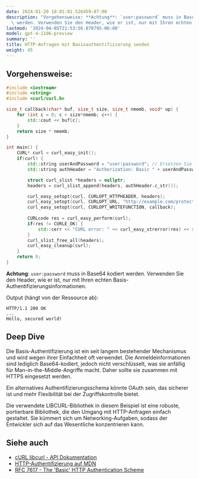 ```yaml
---
date: 2024-01-20 18:01:01.526459-07:00
description: "Vorgehensweise: **Achtung**: `user:password` muss in Base64 kodiert\
  \ werden. Verwenden Sie den Header, wie er ist, nur mit Ihren echten Basis-\u2026"
lastmod: '2024-04-05T21:53:56.070795-06:00'
model: gpt-4-1106-preview
summary: ''
title: HTTP-Anfragen mit Basisauthentifizierung senden
weight: 45
---
```


## Vorgehensweise:
```C++
#include <iostream>
#include <string>
#include <curl/curl.h>

size_t callback(char* buf, size_t size, size_t nmemb, void* up) {
    for (int c = 0; c < size*nmemb; c++) {
        std::cout << buf[c];
    }
    return size * nmemb;
}

int main() {
    CURL* curl = curl_easy_init();
    if(curl) {
        std::string userAndPassword = "user:password"; // Ersetzen Sie dies durch Ihre echten Anmeldeinformationen.
        std::string authHeader = "Authorization: Basic " + userAndPassword;

        struct curl_slist *headers = nullptr;
        headers = curl_slist_append(headers, authHeader.c_str());

        curl_easy_setopt(curl, CURLOPT_HTTPHEADER, headers);
        curl_easy_setopt(curl, CURLOPT_URL, "http://example.com/protected"); // URL der geschützten Ressource
        curl_easy_setopt(curl, CURLOPT_WRITEFUNCTION, callback);
        
        CURLcode res = curl_easy_perform(curl);
        if(res != CURLE_OK) {
            std::cerr << "CURL error: " << curl_easy_strerror(res) << std::endl;
        }
        curl_slist_free_all(headers);
        curl_easy_cleanup(curl);
    }
    return 0;
}
```
**Achtung**: `user:password` muss in Base64 kodiert werden. Verwenden Sie den Header, wie er ist, nur mit Ihren echten Basis-Authentifizierungsinformationen.

Output (hängt von der Ressource ab):

```
HTTP/1.1 200 OK
...
Hello, secured world!
```

## Deep Dive
Die Basis-Authentifizierung ist ein seit langem bestehender Mechanismus und wird wegen ihrer Einfachheit oft verwendet. Die Anmeldeinformationen sind lediglich Base64-kodiert, jedoch nicht verschlüsselt, was sie anfällig für Man-in-the-Middle-Angriffe macht. Daher sollte sie zusammen mit HTTPS eingesetzt werden.

Ein alternatives Authentifizierungsschema könnte OAuth sein, das sicherer ist und mehr Flexibilität bei der Zugriffskontrolle bietet.

Die verwendete LIBCURL-Bibliothek in diesem Beispiel ist eine robuste, portierbare Bibliothek, die den Umgang mit HTTP-Anfragen einfach gestaltet. Sie kümmert sich um Networking-Aufgaben, sodass der Entwickler sich auf das Wesentliche konzentrieren kann.

## Siehe auch
- [cURL libcurl - API Dokumentation](https://curl.se/libcurl/c/)
- [HTTP-Authentifizierung auf MDN](https://developer.mozilla.org/de/docs/Web/HTTP/Authentication)
- [RFC 7617 - The 'Basic' HTTP Authentication Scheme](https://datatracker.ietf.org/doc/html/rfc7617)
